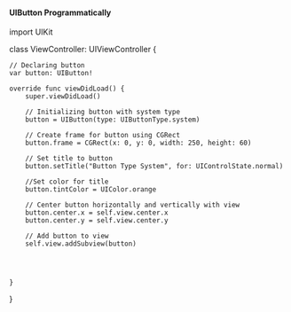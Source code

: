 
#### UIButton Programmatically ####

import UIKit

class ViewController: UIViewController {
    
    
    
    // Declaring button
    var button: UIButton!
    
    override func viewDidLoad() {
        super.viewDidLoad()
        
        // Initializing button with system type
        button = UIButton(type: UIButtonType.system)
        
        // Create frame for button using CGRect
        button.frame = CGRect(x: 0, y: 0, width: 250, height: 60)
        
        // Set title to button
        button.setTitle("Button Type System", for: UIControlState.normal)
       
        //Set color for title
        button.tintColor = UIColor.orange
        
        // Center button horizontally and vertically with view
        button.center.x = self.view.center.x
        button.center.y = self.view.center.y
        
        // Add button to view
        self.view.addSubview(button)
        
        
        
        
    }



}
